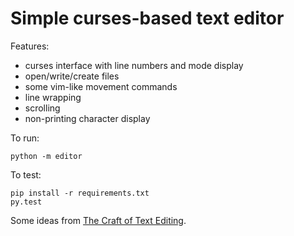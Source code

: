 # Simple curses-based text editor

Features:
* curses interface with line numbers and mode display
* open/write/create files
* some vim-like movement commands
* line wrapping
* scrolling
* non-printing character display

To run:

```
python -m editor
```

To test:

```
pip install -r requirements.txt
py.test
```

Some ideas from [The Craft of Text Editing](http://www.finseth.com/craft/).
